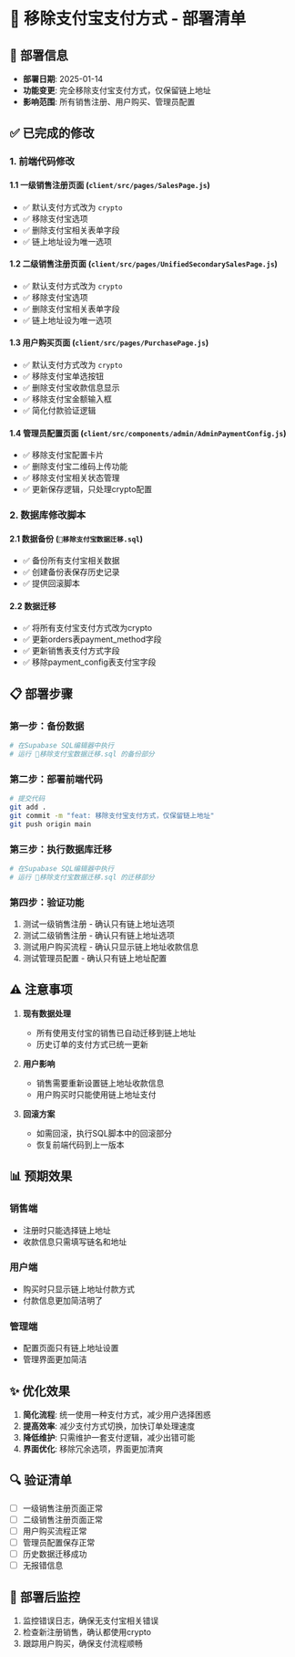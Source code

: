 # 🚀 移除支付宝支付方式 - 部署清单

## 📅 部署信息
- **部署日期**: 2025-01-14
- **功能变更**: 完全移除支付宝支付方式，仅保留链上地址
- **影响范围**: 所有销售注册、用户购买、管理员配置

## ✅ 已完成的修改

### 1. 前端代码修改

#### 1.1 一级销售注册页面 (`client/src/pages/SalesPage.js`)
- ✅ 默认支付方式改为 `crypto`
- ✅ 移除支付宝选项
- ✅ 删除支付宝相关表单字段
- ✅ 链上地址设为唯一选项

#### 1.2 二级销售注册页面 (`client/src/pages/UnifiedSecondarySalesPage.js`)
- ✅ 默认支付方式改为 `crypto`
- ✅ 移除支付宝选项
- ✅ 删除支付宝相关表单字段
- ✅ 链上地址设为唯一选项

#### 1.3 用户购买页面 (`client/src/pages/PurchasePage.js`)
- ✅ 默认支付方式改为 `crypto`
- ✅ 移除支付宝单选按钮
- ✅ 删除支付宝收款信息显示
- ✅ 移除支付宝金额输入框
- ✅ 简化付款验证逻辑

#### 1.4 管理员配置页面 (`client/src/components/admin/AdminPaymentConfig.js`)
- ✅ 移除支付宝配置卡片
- ✅ 删除支付宝二维码上传功能
- ✅ 移除支付宝相关状态管理
- ✅ 更新保存逻辑，只处理crypto配置

### 2. 数据库修改脚本

#### 2.1 数据备份 (`🔧移除支付宝数据迁移.sql`)
- ✅ 备份所有支付宝相关数据
- ✅ 创建备份表保存历史记录
- ✅ 提供回滚脚本

#### 2.2 数据迁移
- ✅ 将所有支付宝支付方式改为crypto
- ✅ 更新orders表payment_method字段
- ✅ 更新销售表支付方式字段
- ✅ 移除payment_config表支付宝字段

## 📋 部署步骤

### 第一步：备份数据
```bash
# 在Supabase SQL编辑器中执行
# 运行 🔧移除支付宝数据迁移.sql 的备份部分
```

### 第二步：部署前端代码
```bash
# 提交代码
git add .
git commit -m "feat: 移除支付宝支付方式，仅保留链上地址"
git push origin main
```

### 第三步：执行数据库迁移
```bash
# 在Supabase SQL编辑器中执行
# 运行 🔧移除支付宝数据迁移.sql 的迁移部分
```

### 第四步：验证功能
1. 测试一级销售注册 - 确认只有链上地址选项
2. 测试二级销售注册 - 确认只有链上地址选项
3. 测试用户购买流程 - 确认只显示链上地址收款信息
4. 测试管理员配置 - 确认只有链上地址配置

## ⚠️ 注意事项

1. **现有数据处理**
   - 所有使用支付宝的销售已自动迁移到链上地址
   - 历史订单的支付方式已统一更新

2. **用户影响**
   - 销售需要重新设置链上地址收款信息
   - 用户购买时只能使用链上地址支付

3. **回滚方案**
   - 如需回滚，执行SQL脚本中的回滚部分
   - 恢复前端代码到上一版本

## 📊 预期效果

### 销售端
- 注册时只能选择链上地址
- 收款信息只需填写链名和地址

### 用户端
- 购买时只显示链上地址付款方式
- 付款信息更加简洁明了

### 管理端
- 配置页面只有链上地址设置
- 管理界面更加简洁

## ✨ 优化效果

1. **简化流程**: 统一使用一种支付方式，减少用户选择困惑
2. **提高效率**: 减少支付方式切换，加快订单处理速度
3. **降低维护**: 只需维护一套支付逻辑，减少出错可能
4. **界面优化**: 移除冗余选项，界面更加清爽

## 🔍 验证清单

- [ ] 一级销售注册页面正常
- [ ] 二级销售注册页面正常
- [ ] 用户购买流程正常
- [ ] 管理员配置保存正常
- [ ] 历史数据迁移成功
- [ ] 无报错信息

## 📝 部署后监控

1. 监控错误日志，确保无支付宝相关错误
2. 检查新注册销售，确认都使用crypto
3. 跟踪用户购买，确保支付流程顺畅
